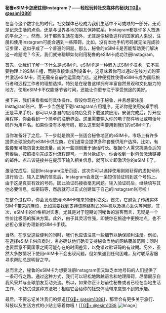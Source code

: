 **秘鲁eSIM卡怎麽註冊Instagram？——轻松玩转社交媒体的秘诀[[TG💪+ @esim1088](https://t.me/s/esim1088)]**

在当今这个数字化的时代，社交媒体已经成为我们生活中不可或缺的一部分。无论是记录生活的点滴，还是与世界各地的朋友保持联系，Instagram都是许多人首选的平台之一。然而，对于那些生活在海外、尤其是像秘鲁这样的国家的人来说，注册和使用Instagram可能会遇到一些障碍。比如，没有本地手机号码就无法完成验证步骤，这似乎成了一个普遍的问题。那么，秘鲁的eSIM卡是否能帮助我们解决这一难题呢？今天，我们就来聊聊如何利用秘鲁的eSIM卡成功注册Instagram。

首先，让我们了解一下什么是eSIM卡。eSIM卡是一种嵌入式SIM卡技术，它不需要物理上的SIM卡槽，而是直接集成到设备中。这意味着你可以通过在线方式购买并激活eSIM卡，而无需亲自前往运营商门店。这种便捷性使得eSIM卡成为国际旅行者和远程工作者的理想选择。特别是在秘鲁这样拥有丰富自然景观和文化魅力的地方，使用eSIM卡不仅能够节省时间，还能让你更专注于享受旅途的美好。

接下来，我们来看看如何具体操作。假设你现在位于秘鲁，并且想要注册Instagram账户。第一步当然是下载Instagram应用程序。无论你是使用安卓手机还是苹果手机，都可以从各自的应用商店免费下载这款应用。安装完成后，打开应用程序，你会看到一个简单的注册界面。这里需要输入你的电子邮件地址或电话号码作为用户名。如果你没有本地号码，那么这里就需要用到我们的eSIM卡了。

当你准备好了之后，下一步就是购买一张适合秘鲁地区的eSIM卡。市场上有许多提供全球服务的eSIM卡供应商，它们通常会提供多种套餐供用户选择。比如，有些套餐可能包含无限流量，而另一些则侧重于通话时长。根据个人需求挑选合适的套餐后，按照指引完成支付流程即可。一旦付款成功，你会收到一封包含激活链接的邮件。点击该链接并在提示下输入相关信息，就可以立即激活你的eSIM卡了。

激活完成后，回到Instagram注册页面，这次你可以选择使用刚刚获得的虚拟号码进行验证。输入正确的信息后，Instagram会发送一条短信验证码到这个号码上。由于这是真实有效的号码，因此验证码接收毫无问题。输入验证码后，继续填写其他必要信息，如密码等，然后就可以正式创建属于自己的Instagram账号啦！

在整个过程中，你会发现使用eSIM卡带来的便利之处。首先，它避免了传统实体SIM卡带来的麻烦，比如需要找到支持该网络制式的手机以及担心丢失等问题。其次，eSIM卡的价格相对实惠，尤其是对于短期访问秘鲁的游客而言，无疑是一个性价比极高的解决方案。此外，由于其灵活性强，即使你在旅途中更换地点，也不必担心重新办理新的SIM卡手续。

当然，在享受这些便利的同时，我们也应该注意一些细节以确保顺利注册。例如，在选择eSIM卡供应商时，务必确认他们确实支持秘鲁当地的网络覆盖范围；同时也要留意不同国家之间可能存在的时间差异，以免错过验证码的有效期。另外，虽然大多数情况下使用eSIM卡不会出现问题，但如果遇到任何困难，及时联系客服寻求帮助总是明智之举。

总而言之，秘鲁的eSIM卡为想要注册Instagram但又缺乏本地号码的人们提供了一条可行之路。通过这种方式，我们可以轻松地跨越语言和地理障碍，尽情展示自我风采并与全球朋友互动交流。所以，如果你正计划前往秘鲁或者已经在当地生活工作，不妨试试这种方法吧！相信它会给你的社交体验带来意想不到的乐趣。

最后，不要忘记关注我们的频道[[TG💪+ @esim1088](https://t.me/s/esim1088)]，那里会有更多关于旅行、科技以及生活方式的小贴士等着你哦！[[TG💪+ @esim1088](https://t.me/s/esim1088) ![Image](https://i.postimg.cc/4NQfJmqS/Snipaste-2025-05-13-00-14-12.png)]